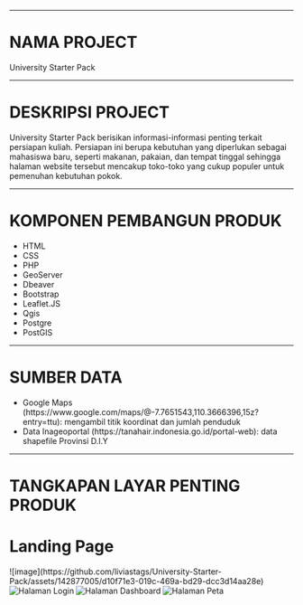 <hr>
<h1>NAMA PROJECT</h1>
<p>University Starter Pack
    </p>

<hr>
<h1>DESKRIPSI PROJECT</h1>
<p>University Starter Pack berisikan informasi-informasi penting terkait persiapan kuliah. Persiapan ini berupa kebutuhan yang diperlukan sebagai mahasiswa baru, 
  seperti makanan, pakaian, dan tempat tinggal sehingga halaman website tersebut mencakup toko-toko yang cukup populer untuk pemenuhan kebutuhan pokok. 
    </p>

<hr>
<h1>KOMPONEN PEMBANGUN PRODUK</h1>
    <ul>
        <li>HTML</li>
        <li>CSS</li>
        <li>PHP</li>
        <li>GeoServer</li>
        <li>Dbeaver</li>
        <li>Bootstrap</li>
        <li>Leaflet.JS</li>
        <li>Qgis</li>
        <li>Postgre</li>
        <li>PostGIS</li>
    </ul>

<hr>
<h1>SUMBER DATA</h1>
<ul>
        <li>Google Maps (https://www.google.com/maps/@-7.7651543,110.3666396,15z?entry=ttu): mengambil titik koordinat dan jumlah penduduk</li>
        <li>Data Inageoportal (https://tanahair.indonesia.go.id/portal-web): data shapefile Provinsi D.I.Y</li>
    </ul>

<hr>
<h1>TANGKAPAN LAYAR PENTING PRODUK</h1>
<h1>Landing Page</h1>
    ![image](https://github.com/liviastags/University-Starter-Pack/assets/142877005/d10f71e3-019c-469a-bd29-dcc3d14aa28e)
    <img src="![image](https://github.com/liviastags/University-Starter-Pack/assets/142877005/5ad85fe3-e716-458e-915a-5872be4ca946)" alt="Halaman Login">
    <img src="![image](https://github.com/liviastags/University-Starter-Pack/assets/142877005/c80f595a-8f3a-4e93-83db-dc871f74e03a)" alt="Halaman Dashboard">
    <img src="![image](https://github.com/liviastags/University-Starter-Pack/assets/142877005/fceaddc3-e066-44fb-93b7-a4bc7600f495)" alt="Halaman Peta">
    
